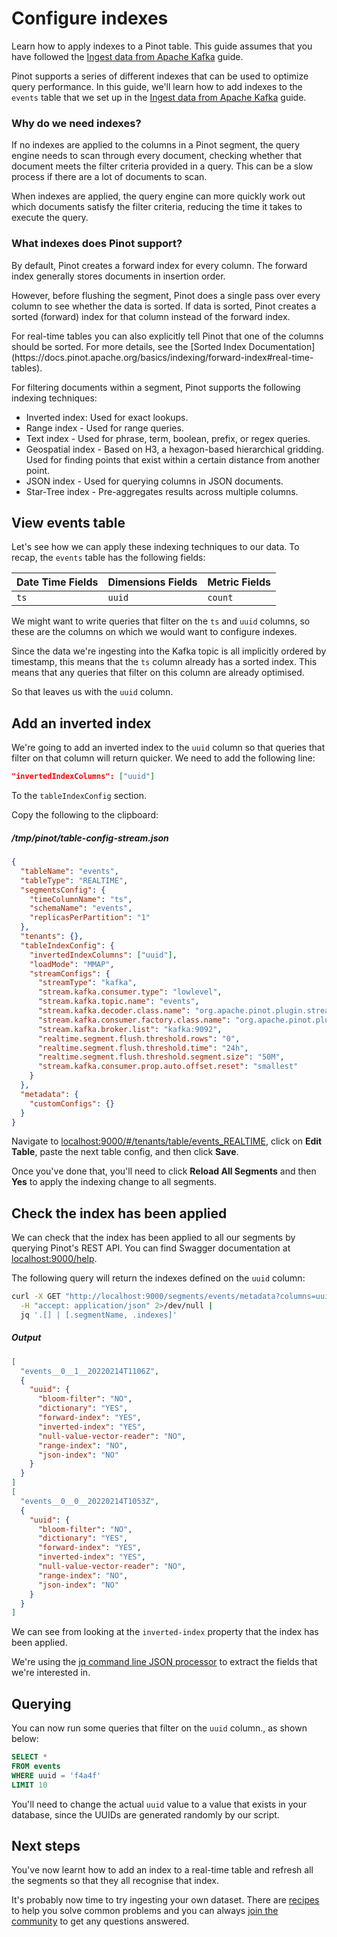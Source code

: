 # Configure indexes

Learn how to apply indexes to a Pinot table. This guide assumes that you have followed the [Ingest data from Apache Kafka](/basics/data-import/pinot-stream-ingestion/import-from-apache-kafka.md) guide.

Pinot supports a series of different indexes that can be used to optimize query performance. In this guide, we'll learn
how to add indexes to the `events` table that we set up in the [Ingest data from Apache Kafka](/basics/data-import/pinot-stream-ingestion/import-from-apache-kafka.md) guide.

### Why do we need indexes?

If no indexes are applied to the columns in a Pinot segment, the query engine needs to scan through every document,
checking whether that document meets the filter criteria provided in a query. This can be a slow process if there are a
lot of documents to scan.

When indexes are applied, the query engine can more quickly work out which documents satisfy the filter criteria,
reducing the time it takes to execute the query.

### What indexes does Pinot support?

By default, Pinot creates a forward index for every column. The forward index generally stores documents in insertion
order.

However, before flushing the segment, Pinot does a single pass over every column to see whether the data is sorted. If
data is sorted, Pinot creates a sorted (forward) index for that column instead of the forward index.

<Callout>
  For real-time tables you can also explicitly tell Pinot that one of the columns should be sorted. For more details,
  see the [Sorted Index Documentation](https://docs.pinot.apache.org/basics/indexing/forward-index#real-time-tables).
</Callout>

For filtering documents within a segment, Pinot supports the following indexing techniques:

* Inverted index: Used for exact lookups.
* Range index - Used for range queries.
* Text index - Used for phrase, term, boolean, prefix, or regex queries.
* Geospatial index - Based on H3, a hexagon-based hierarchical gridding. 
Used for finding points that exist within a certain distance from another point.
* JSON index - Used for querying columns in JSON documents.
* Star-Tree index - Pre-aggregates results across multiple columns. 

## View events table

Let's see how we can apply these indexing techniques to our data.
To recap, the `events` table has the following fields:

| Date Time Fields       | Dimensions Fields | Metric Fields |
|----------|-------------| -------------|
| `ts` |`uuid` |     `count` |

We might want to write queries that filter on the `ts` and `uuid` columns, so these are the columns on which we would want to configure indexes.

Since the data we're ingesting into the Kafka topic is all implicitly ordered by timestamp, this means that the `ts` column already has a sorted index.
This means that any queries that filter on this column are already optimised.

So that leaves us with the `uuid` column.

## Add an inverted index

We're going to add an inverted index to the `uuid` column so that queries that filter on that column will return quicker.
We need to add the following line:

```json
"invertedIndexColumns": ["uuid"]
```

To the `tableIndexConfig` section.

Copy the following to the clipboard:

##### /tmp/pinot/table-config-stream.json
```json
{
  "tableName": "events",
  "tableType": "REALTIME",
  "segmentsConfig": {
    "timeColumnName": "ts",
    "schemaName": "events",
    "replicasPerPartition": "1"
  },
  "tenants": {},
  "tableIndexConfig": {
    "invertedIndexColumns": ["uuid"],
    "loadMode": "MMAP",
    "streamConfigs": {
      "streamType": "kafka",
      "stream.kafka.consumer.type": "lowlevel",
      "stream.kafka.topic.name": "events",
      "stream.kafka.decoder.class.name": "org.apache.pinot.plugin.stream.kafka.KafkaJSONMessageDecoder",
      "stream.kafka.consumer.factory.class.name": "org.apache.pinot.plugin.stream.kafka20.KafkaConsumerFactory",
      "stream.kafka.broker.list": "kafka:9092",
      "realtime.segment.flush.threshold.rows": "0",
      "realtime.segment.flush.threshold.time": "24h",
      "realtime.segment.flush.threshold.segment.size": "50M",
      "stream.kafka.consumer.prop.auto.offset.reset": "smallest"
    }
  },
  "metadata": {
    "customConfigs": {}
  }
}
```

Navigate to [localhost:9000/#/tenants/table/events_REALTIME](http://localhost:9000/#/tenants/table/events_REALTIME), click on **Edit Table**, paste the next table config, and then click **Save**.

Once you've done that, you'll need to click **Reload All Segments** and then **Yes** to apply the indexing change to all segments.

## Check the index has been applied

We can check that the index has been applied to all our segments by querying Pinot's REST API.
You can find Swagger documentation at [localhost:9000/help](http://localhost:9000/help).

The following query will return the indexes defined on the `uuid` column:

```bash
curl -X GET "http://localhost:9000/segments/events/metadata?columns=uuid" \
  -H "accept: application/json" 2>/dev/null | 
  jq '.[] | [.segmentName, .indexes]'
```

##### Output

```json
[
  "events__0__1__20220214T1106Z",
  {
    "uuid": {
      "bloom-filter": "NO",
      "dictionary": "YES",
      "forward-index": "YES",
      "inverted-index": "YES",
      "null-value-vector-reader": "NO",
      "range-index": "NO",
      "json-index": "NO"
    }
  }
]
[
  "events__0__0__20220214T1053Z",
  {
    "uuid": {
      "bloom-filter": "NO",
      "dictionary": "YES",
      "forward-index": "YES",
      "inverted-index": "YES",
      "null-value-vector-reader": "NO",
      "range-index": "NO",
      "json-index": "NO"
    }
  }
]
```

We can see from looking at the `inverted-index` property that the index has been applied.


We're using the [jq command line JSON processor](https://stedolan.github.io/jq/) to extract the fields that we're interested in.

## Querying

You can now run some queries that filter on the `uuid` column., as shown below:

```sql
SELECT * 
FROM events 
WHERE uuid = 'f4a4f'
LIMIT 10
```

You'll need to change the actual `uuid` value to a value that exists in your database, since the UUIDs are generated randomly by our script.

## Next steps

You've now learnt how to add an index to a real-time table and refresh all the segments so that they all recognise that index.

It's probably now time to try ingesting your own dataset.
There are [recipes](../recipes) to help you solve common problems and you can always [join the community](../../community) to get any questions answered.
